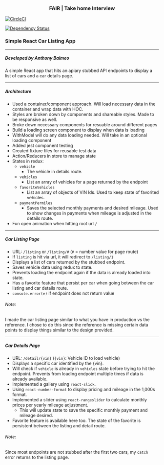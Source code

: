 <p align="center">
    <h3 align="center">FAIR | Take home Interview<br></h3>
</p>

[![CircleCI](https://circleci.com/gh/ReactJSResources/react-webpack-babel/tree/master.svg?style=svg)](https://circleci.com/gh/ReactJSResources/react-webpack-babel/tree/master)

[![Dependency Status](https://img.shields.io/david/ReactJSResources/react-webpack-babel.svg)](https://david-dm.org/dylang/npm-check)

### Simple React Car Listing App

***

##### Developed by Anthony Balmeo

A simple React app that hits an apiary stubbed API endpoints to display a list of cars and a car details page.

***
##### Architecture
- Used a container/component approach. Will load necessary data in the container and wrap data with HOC.
- Styles are broken down by components and shareable styles. Made to be responsive as well.
- Broke down necessary components for resuable around different pages
- Build a loading screen component to display when data is loading
- WithModel will do any data loading needed. Will take in an optional loading component
- Added jest component testing
- Created fixture files for reusable test data
- Action/Reducers in store to manage state
- States in redux:
    - `vehicle`
        - The vehicle in details route.
    - `vehicles`
        - List an array of vehicles for a page returned by the endpoint
    - `favoriteVehicles`
        - List an array of objects of VIN Ids. Used to keep state of favorited vehicles.
    - `paymentPermiles`
        - Saves the selected monthly payments and desired mileage. Used to show changes in payments when mileage is adjusted in the details route.
- Fun open animation when hitting root url `/`

***

##### Car Listing Page
- URL: `/listing` or `/listing/#` (`#` = number value for page route)
- If `listing` is hit via url, it will redirect to `/listing/1`
- Displays a list of cars returned by the stubbed endpoint.
- Saves vehicle data using redux to state.
- Prevents loading the endpoint again if the data is already loaded into state.
- Has a favorite feature that persist per car when going between the car listing and car details route.
- `console.error(e)` if endpoint does not return value

###### Note:
I made the car listing page similar to what you have in production vs the reference. I chose to do this since the reference is missing certain data points to display things similar to the design provided.

***

##### Car Details Page
- URL: `/detail/{vin}` (`{vin}`: Vehicle ID to load vehicle)
- Displays a specific car identified by the {vin}.
- Will check if `vehicle` is already in `vehicles` state before trying to hit the endpoint. Prevents from loading endpoint multiple times if data is already available.
- Implemented a gallery using `react-slick`.
- Using `react-number-format` to display pricing and mileage in the 1,000s format.
- Implemented a slider using `react-rangeslider` to calculate monthly prices per yearly mileage adjustment.
    - This will update state to save the specific monthly payment and mileage desired.
- Favorite feature is available here too. The state of the favorite is persistent between the listing and detail route.

###### Note:
Since most endpoints are not stubbed after the first two cars, my `catch` error returns to the listing page.